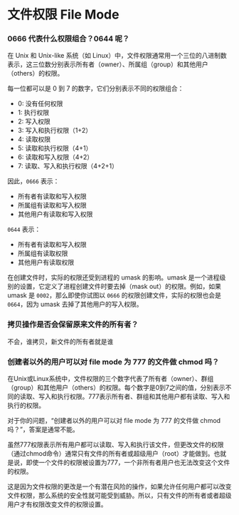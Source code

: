 # 文件权限 File Mode

### 0666 代表什么权限组合？0644 呢？
在 Unix 和 Unix-like 系统（如 Linux）中，文件权限通常用一个三位的八进制数表示，这三位数分别表示所有者（owner）、所属组（group）和其他用户（others）的权限。

每一位都可以是 0 到 7 的数字，它们分别表示不同的权限组合：

- 0: 没有任何权限
- 1: 执行权限
- 2: 写入权限
- 3: 写入和执行权限（1+2）
- 4: 读取权限
- 5: 读取和执行权限（4+1）
- 6: 读取和写入权限（4+2）
- 7: 读取、写入和执行权限（4+2+1）

因此，`0666` 表示：

- 所有者有读取和写入权限
- 所属组有读取和写入权限
- 其他用户有读取和写入权限

`0644` 表示：

- 所有者有读取和写入权限
- 所属组有读取权限
- 其他用户有读取权限

在创建文件时，实际的权限还受到进程的 umask 的影响。umask 是一个进程级别的设置，它定义了进程创建文件时要去掉（mask out）的权限。例如，如果 umask 是 `0002`，那么即使你试图以 `0666` 的权限创建文件，实际的权限也会是 `0664`，因为 umask 去掉了其他用户的写入权限。

### 拷贝操作是否会保留原来文件的所有者？
不会，谁拷贝，新文件的所有者就是谁

### 创建者以外的用户可以对 file mode 为 777 的文件做 chmod 吗？
在Unix或Linux系统中，文件权限的三个数字代表了所有者（owner）、群组（group）和其他用户（others）的权限。每个数字是0到7之间的值，分别表示不同的读取、写入和执行权限。777表示所有者、群组和其他用户都有读取、写入和执行的权限。

对于你的问题，“创建者以外的用户可以对 file mode 为 777 的文件做 chmod 吗？”，答案是通常不能。

虽然777权限表示所有用户都可以读取、写入和执行该文件，但更改文件的权限（通过chmod命令）通常只有文件的所有者或超级用户（root）才能做到。也就是说，即使一个文件的权限被设置为777，一个非所有者用户也无法改变这个文件的权限。

这是因为文件权限的更改是一个有潜在风险的操作，如果允许任何用户都可以改变文件权限，那么系统的安全性就可能受到威胁。所以，只有文件的所有者或者超级用户才有权限改变文件的权限设置。
